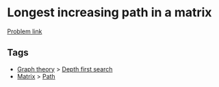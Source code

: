 # Longest increasing path in a matrix

[Problem link](https://leetcode.com/problems/longest-increasing-path-in-a-matrix)

## Tags

* [Graph theory](/README.md#Graph_theory) > [Depth first search](/README.md#Graph_theory-Depth_first_search)
* [Matrix](/README.md#Matrix) > [Path](/README.md#Matrix-Path)
